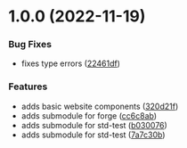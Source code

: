 # 1.0.0 (2022-11-19)


### Bug Fixes

* fixes type errors ([22461df](https://github.com/Byont-Ventures/web3-template/commit/22461df10ae48128632eaf9ba6d229472b9c05e3))


### Features

* adds basic website components ([320d21f](https://github.com/Byont-Ventures/web3-template/commit/320d21fe308325115928fccb6674ee0455de9c24))
* adds submodule for forge ([cc6c8ab](https://github.com/Byont-Ventures/web3-template/commit/cc6c8abe00b8fdf083e3b79ae91b28508de8c7cf))
* adds submodule for std-test ([b030076](https://github.com/Byont-Ventures/web3-template/commit/b0300764f9477b378f120fee717e3a53d28223a2))
* adds submodule for std-test ([7a7c30b](https://github.com/Byont-Ventures/web3-template/commit/7a7c30bad682395a7c4000a954815b87a81ff787))

